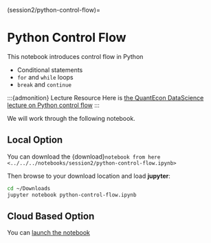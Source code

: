 (session2/python-control-flow)=
# Python Control Flow

This notebook introduces control flow in Python

* Conditional statements
* `for` and `while` loops
* `break` and `continue`

:::{admonition} Lecture Resource
Here is [the QuantEcon DataScience lecture on Python control flow](https://datascience.quantecon.org/python_fundamentals/control_flow.html)
:::

We will work through the following notebook.

## Local Option

You can download the {download}`notebook from here <../../../notebooks/session2/python-control-flow.ipynb>`

Then browse to your download location and load **jupyter**:

```bash
cd ~/Downloads
jupyter notebook python-control-flow.ipynb
```

## Cloud Based Option

You can [launch the notebook](https://mybinder.org/v2/gh/QuantEcon/2021-workshop-rsit/main?filepath=notebooks%2Fsession2%2Fpython-control-flow.ipynb)
